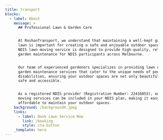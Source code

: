 ```yaml
---
title: transport
blocks:
  - label: About
    message: >
      ## Professional Lawn & Garden Care


      At RoshanTransport, we understand that maintaining a well-kept garden and
      lawn is important for creating a safe and enjoyable outdoor space. Our
      NDIS lawn moving service is designed to provide high-quality, reliable
      garden maintenance for NDIS participants across Melbourne.


      Our team of experienced gardeners specializes in providing lawn care and
      garden maintenance services that cater to the unique needs of people with
      disabilities, ensuring your outdoor spaces are not only beautiful but also
      safe and accessible.


      As a registered NDIS provider (Registration Number: 22416853), our lawn
      moving services can be included in your NDIS plan, making it easy and
      affordable to maintain your outdoor spaces.
    background: /background4.jpeg
    links:
      - label: Book Lawn Service Now
        link: /booking
        style: cta-button
    _template: hero
---
```


